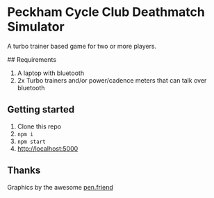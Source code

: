 # Peckham Cycle Club Deathmatch Simulator

A turbo trainer based game for two or more players.

## Requirements

1. A laptop with bluetooth
1. 2x Turbo trainers and/or power/cadence meters that can talk over bluetooth

## Getting started

1. Clone this repo
1. `npm i`
1. `npm start`
1. [http://localhost:5000](http://localhost:5000)

## Thanks

Graphics by the awesome [pen.friend](https://instagram.com/pen.friend)
